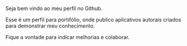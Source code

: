 Seja bem vindo ao meu perfil no Github.

Esse é um perfil para portifólio, onde publico aplicativos autorais criados para demonstrar meu conhecimento.

Fique a vontade para indicar melhorias e colaborar.

